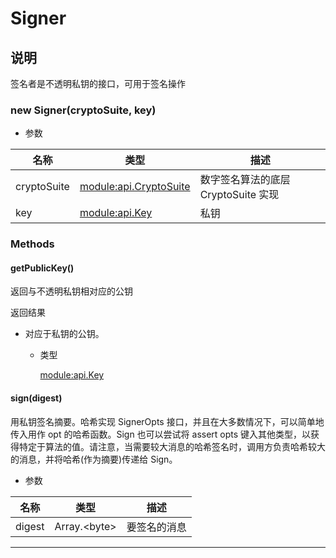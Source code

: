 # Signer

## 说明

签名者是不透明私钥的接口，可用于签名操作

### new Signer(cryptoSuite, key)

- 参数

| 名称        | 类型                                                                                                            | 描述                                |
| ----------- | --------------------------------------------------------------------------------------------------------------- | ----------------------------------- |
| cryptoSuite | [module:api.CryptoSuite](https://hyperledger.github.io/fabric-sdk-node/release-1.4/module-api.CryptoSuite.html) | 数字签名算法的底层 CryptoSuite 实现 |
| key         | [module:api.Key](https://hyperledger.github.io/fabric-sdk-node/release-1.4/module-api.Key.html)                 | 私钥                                |

### Methods

#### getPublicKey()

返回与不透明私钥相对应的公钥

返回结果

- 对应于私钥的公钥。

  - 类型

    [module:api.Key](https://hyperledger.github.io/fabric-sdk-node/release-1.4/module-api.Key.html)

#### sign(digest)

用私钥签名摘要。哈希实现 SignerOpts 接口，并且在大多数情况下，可以简单地传入用作 opt 的哈希函数。Sign 也可以尝试将 assert opts 键入其他类型，以获得特定于算法的值。请注意，当需要较大消息的哈希签名时，调用方负责哈希较大的消息，并将哈希(作为摘要)传递给 Sign。

- 参数

| 名称   | 类型               | 描述         |
| ------ | ------------------ | ------------ |
| digest | Array.&lt;byte&gt; | 要签名的消息 |

---
